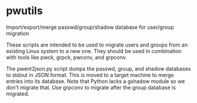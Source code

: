 # pwutils
Import/export/merge passwd/group/shadow database for user/group migration

These scripts are intended to be used to migrate users and groups  from an existing
Linux system to a new one. They should be used in combination with tools
like pwck, grpck, pwconv, and grpconv. 

The pwent2json.py script dumps the passwd, group, and shadow databases
to stdout in JSON format. This is moved to a target machine to merge
entries into its database. Note that Python lacks a gshadow module so we
don't migrate that. Use grpconv to migrate after the group database is
migrated.
